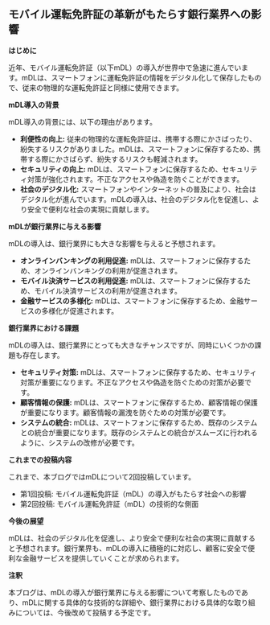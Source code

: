 ## モバイル運転免許証の革新がもたらす銀行業界への影響

**はじめに**

近年、モバイル運転免許証（以下mDL）の導入が世界中で急速に進んでいます。mDLは、スマートフォンに運転免許証の情報をデジタル化して保存したもので、従来の物理的な運転免許証と同様に使用できます。

**mDL導入の背景**

mDL導入の背景には、以下の理由があります。

* **利便性の向上:** 従来の物理的な運転免許証は、携帯する際にかさばったり、紛失するリスクがありました。mDLは、スマートフォンに保存するため、携帯する際にかさばらず、紛失するリスクも軽減されます。
* **セキュリティの向上:** mDLは、スマートフォンに保存するため、セキュリティ対策が強化されます。不正なアクセスや偽造を防ぐことができます。
* **社会のデジタル化:** スマートフォンやインターネットの普及により、社会はデジタル化が進んでいます。mDLの導入は、社会のデジタル化を促進し、より安全で便利な社会の実現に貢献します。

**mDLが銀行業界に与える影響**

mDLの導入は、銀行業界にも大きな影響を与えると予想されます。

* **オンラインバンキングの利用促進:** mDLは、スマートフォンに保存するため、オンラインバンキングの利用が促進されます。
* **モバイル決済サービスの利用促進:** mDLは、スマートフォンに保存するため、モバイル決済サービスの利用が促進されます。
* **金融サービスの多様化:** mDLは、スマートフォンに保存するため、金融サービスの多様化が促進されます。

**銀行業界における課題**

mDLの導入は、銀行業界にとっても大きなチャンスですが、同時にいくつかの課題も存在します。

* **セキュリティ対策:** mDLは、スマートフォンに保存するため、セキュリティ対策が重要になります。不正なアクセスや偽造を防ぐための対策が必要です。
* **顧客情報の保護:** mDLは、スマートフォンに保存するため、顧客情報の保護が重要になります。顧客情報の漏洩を防ぐための対策が必要です。
* **システムの統合:** mDLは、スマートフォンに保存するため、既存のシステムとの統合が重要になります。既存のシステムとの統合がスムーズに行われるように、システムの改修が必要です。

**これまでの投稿内容**

これまで、本ブログではmDLについて2回投稿しています。

* 第1回投稿: モバイル運転免許証（mDL）の導入がもたらす社会への影響
* 第2回投稿: モバイル運転免許証（mDL）の技術的な側面

**今後の展望**

mDLは、社会のデジタル化を促進し、より安全で便利な社会の実現に貢献すると予想されます。銀行業界も、mDLの導入に積極的に対応し、顧客に安全で便利な金融サービスを提供していくことが求められます。

**注釈**

本ブログは、mDLの導入が銀行業界に与える影響について考察したものであり、mDLに関する具体的な技術的な詳細や、銀行業界における具体的な取り組みについては、今後改めて投稿する予定です。
